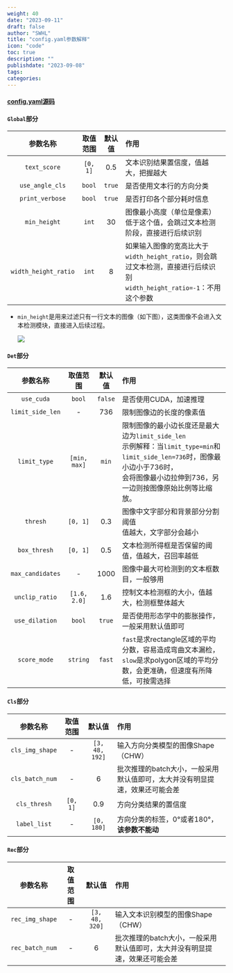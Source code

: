```yaml
---
weight: 40
date: "2023-09-11"
draft: false
author: "SWHL"
title: "config.yaml参数解释"
icon: "code"
toc: true
description: ""
publishdate: "2023-09-08"
tags:
categories:
---
```


#### [config.yaml源码](https://github.com/RapidAI/RapidOCR/blob/29d5f5fc01fbff7c49926a3c297fa8a3fb1624af/python/rapidocr_onnxruntime/config.yaml)


#### `Global`部分

|    参数名称      | 取值范围   | 默认值   |                       作用                       |
|:------------: | :----------: | :-----: | :----------------------------------------------|
| `text_score`  |    `[0, 1]`    |   0.5   |       文本识别结果置信度，值越大，把握越大       |
| `use_angle_cls`  |  `bool`      |   `true`   |       是否使用文本行的方向分类       |
| `print_verbose`  |    `bool`    |   `true`   |       是否打印各个部分耗时信息       |
| `min_height`  |    `int`    |   30   |       图像最小高度（单位是像素）<br/>低于这个值，会跳过文本检测阶段，直接进行后续识别       |
|`width_height_ratio`| `int`| 8| 如果输入图像的宽高比大于`width_height_ratio`，则会跳过文本检测，直接进行后续识别<br/>`width_height_ratio=-1`：不用这个参数 |

- `min_height`是用来过滤只有一行文本的图像（如下图），这类图像不会进入文本检测模块，直接进入后续过程。

    ![](https://github.com/RapidAI/RapidOCR/releases/download/v1.1.0/single_line_text.jpg)

#### `Det`部分

|    参数名称      | 取值范围   | 默认值   |                       作用                       |
| :------------: | :----------: | :-----: | :----------------------------------------------|
|  `use_cuda`   |    `bool`     | `false` |              是否使用CUDA，加速推理              |
|`limit_side_len`| - | 736 | 限制图像边的长度的像素值 |
|`limit_type`| `[min, max]` | `min` | 限制图像的最小边长度还是最大边为`limit_side_len` <br/> 示例解释：当`limit_type=min`和`limit_side_len=736`时，图像最小边小于736时，<br/>会将图像最小边拉伸到736，另一边则按图像原始比例等比缩放。 |
|  `thresh`      | `[0, 1]` | 0.3 | 图像中文字部分和背景部分分割阈值<br/>值越大，文字部分会越小 |
|  `box_thresh`  |    `[0, 1]`    |   0.5   | 文本检测所得框是否保留的阈值，值越大，召回率越低 |
|`max_candidates`| - | 1000 | 图像中最大可检测到的文本框数目，一般够用|
| `unclip_ratio` |  `[1.6, 2.0]`  |   1.6   |   控制文本检测框的大小，值越大，检测框整体越大   |
|`use_dilation`| `bool` | `true` | 是否使用形态学中的膨胀操作，一般采用默认值即可 |
|`score_mode` | `string`| `fast` | `fast`是求rectangle区域的平均分数，容易造成弯曲文本漏检，`slow`是求polygon区域的平均分数，会更准确，但速度有所降低，可按需选择 |

#### `Cls`部分
|    参数名称      | 取值范围   | 默认值   |                       作用                       |
| :------------: | :----------: | :-----: | :----------------------------------------------|
|`cls_img_shape`| - |`[3, 48, 192]`| 输入方向分类模型的图像Shape（CHW） |
|`cls_batch_num`| - | 6 | 批次推理的batch大小，一般采用默认值即可，太大并没有明显提速，效果还可能会差 |
|`cls_thresh`|`[0, 1]`|0.9| 方向分类结果的置信度|
|`label_list`| - | `[0, 180]` | 方向分类的标签，0°或者180°，**该参数不能动** |

#### `Rec`部分

|    参数名称      | 取值范围   | 默认值   |                       作用                       |
|:------------: | :----------: | :-----: | :----------------------------------------------|
|`rec_img_shape`| - |`[3, 48, 320]`| 输入文本识别模型的图像Shape（CHW） |
|`rec_batch_num`| - | 6 | 批次推理的batch大小，一般采用默认值即可，太大并没有明显提速，效果还可能会差 |
